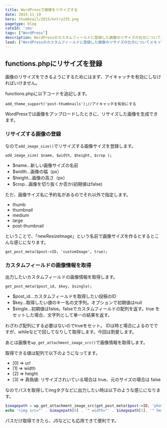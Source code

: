 ```yaml
---
title: WordPressで画像をリサイズする
date: 2015-11-19
hero: thumbnail/2015/entry235.png
pagetype: blog
cateId: 'cms'
tags: ["WordPress"]
description: WordPressのカスタムフィールドに登録した画像のリサイズの仕方についてメモっておきます。
lead: ["WordPressのカスタムフィールドに登録した画像のリサイズの仕方についてメモっておきます。"]
---
```

## functions.phpにリサイズを登録
画像のリサイズをできるようにするためにはまず、アイキャッチを有効にしなければいけません。

functions.phpに以下コードを追記します。
```
add_theme_support('post-thumbnails');//アイキャッチを有効にする
```
WordPressでは画像をアップロードしたときに、リサイズした画像を生成できます。

### リサイズする画像の登録
なので`add_image_size()`でリサイズする画像サイズを登録します。

`add_image_size( $name, $width, $height, $crop );`

* $name…新しい画像サイズの名前
* $width…画像の幅（px）
* $height…画像の高さ（px）
* $crop…画像を切り抜くか否か(初期値はfalse)

ただ、画像サイズ名に予約名があるのでそれ以外で指定します。

* thumb
* thumbnail
* medium
* large
* post-thumbnail

ということで、「newResizeImage」という名前で画像サイズを作るとするとこんな感じになります。

```
get_post_meta($post->ID, 'customImage', true);
```

### カスタムフィールドの画像情報を取得
出力したいカスタムフィールドの画像情報を取得します。

`get_post_meta($post_id, $key, $single);`

* $post_id…カスタムフィールドを取得したい投稿のID
* $key…取得したい値のキー名の文字列。オプションで初期値はnull
* $single…初期値はfalse。falseでカスタムフィールドの配列を返す。true をセットした場合、文字列として単一の結果を返す。

わざわざ配列にする必要はないのでtrueをセット。
IDは時と場合によるのでですが、whileなどで回してなりして取得します。今回は割愛します。

あとは画像を`wp_get_attachment_image_src()`で画像情報を取得します。

取得できる値は配列で以下のようになってます。

* [0] => url
* [1] => width
* [2] => height
* [3] => 真偽値: リサイズされいている場合は true、元のサイズの場合は false

なのでパスを取得してimgタグなどに出力したい時は以下のような感じになります。
```php
$imagepath = wp_get_attachment_image_src(get_post_meta($post->ID, 'photo1', true), 'newResizeImage');
echo '<img src="' . $imagepath[0] . '" width="' . $imagepath[1]. '" height="' . $imagepath[2]. '">';
```
パスだけ取得できたら、JSなどにも応用できて便利です。
